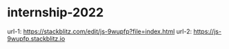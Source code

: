 # internship-2022

url-1: https://stackblitz.com/edit/js-9wupfp?file=index.html
url-2: https://js-9wupfp.stackblitz.io
